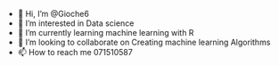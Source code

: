 - 👋 Hi, I’m @Gioche6
- 👀 I’m interested in Data science 
- 🌱 I’m currently learning machine learning with R
- 💞️ I’m looking to collaborate on Creating machine learning Algorithms 
- 📫 How to reach me 071510587

<!---
Gioche6/Gioche6 is a ✨ special ✨ repository because its `README.md` (this file) appears on your GitHub profile.
You can click the Preview link to take a look at your changes.
--->
